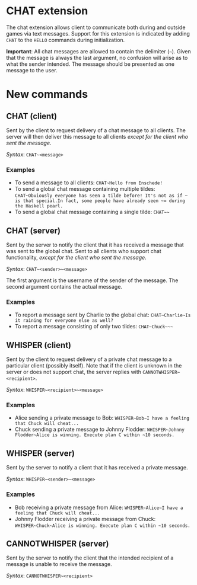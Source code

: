# CHAT extension
The chat extension allows client to communicate both during and outside games via text messages. Support for this extension is indicated by adding `CHAT` to the `HELLO` commands during initialization.

**Important**: All chat messages are allowed to contain the delimiter (`~`). Given that the message is always the last argument, no confusion will arise as to what the sender intended. The message should be presented as one message to the user. 

# New commands

## CHAT (client)
Sent by the client to request delivery of a chat message to all clients. The server will then deliver this message to all clients *except for the client who sent the message*. 

*Syntax*: `CHAT~<message>`

### Examples
- To send a message to all clients: `CHAT~Hello from Enschede!`
- To send a global chat message containing multiple tildes: `CHAT~Obviously everyone has seen a tilde before! It's not as if ~ is that special.In fact, some people have already seen ~= during the Haskell pearl.` 
- To send a global chat message containing a single tilde: `CHAT~~`

## CHAT (server)
Sent by the server to notify the client that it has received a message that was sent to the global chat. Sent to all clients who support chat functionality, *except for the client who sent the message*. 

*Syntax*: `CHAT~<sender>~<message>`

The first argument is the username of the sender of the message. The second argument contains the actual message. 

### Examples
- To report a message sent by Charlie to the global chat: `CHAT~Charlie~Is it raining for everyone else as well?`
- To report a message consisting of only two tildes: `CHAT~Chuck~~~`

## WHISPER (client)
Sent by the client to request delivery of a private chat message to a particular client (possibly itself). 
Note that if the client is unknown in the server or does not support chat, the server replies with `CANNOTWHISPER~<recipient>`.  

*Syntax*: `WHISPER~<recipient>~<message>`

### Examples
- Alice sending a private message to Bob: `WHISPER~Bob~I have a feeling that Chuck will cheat...`
- Chuck sending a private message to Johnny Flodder: `WHISPER~Johnny Flodder~Alice is winning. Execute plan C within ~10 seconds.`

## WHISPER (server)
Sent by the server to notify a client that it has received a private message. 

*Syntax*: `WHISPER~<sender>~<message>`

### Examples
- Bob receiving a private message from Alice: `WHISPER~Alice~I have a feeling that Chuck will cheat...`
- Johnny Flodder receiving a private message from Chuck: `WHISPER~Chuck~Alice is winning. Execute plan C within ~10 seconds.`

## CANNOTWHISPER (server)
Sent by the server to notify the client that the intended recipient of a message is unable to receive the message.

*Syntax*: `CANNOTWHISPER~<recipient>`